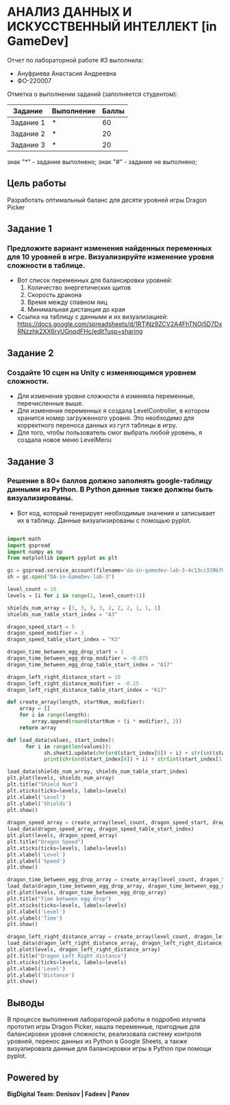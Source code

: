 # АНАЛИЗ ДАННЫХ И ИСКУССТВЕННЫЙ ИНТЕЛЛЕКТ [in GameDev]
Отчет по лабораторной работе #3 выполнила:
- Ануфриева Анастасия Андреевна
- ФО-220007

Отметка о выполнении заданий (заполняется студентом):

| Задание | Выполнение | Баллы |
| ------ | ------ | ------ |
| Задание 1 | * | 60 |
| Задание 2 | * | 20 |
| Задание 3 | * | 20 |

знак "*" - задание выполнено; знак "#" - задание не выполнено;

## Цель работы
Разработать оптимальный баланс для десяти уровней игры Dragon Picker

## Задание 1
### Предложите вариант изменения найденных переменных для 10 уровней в игре. Визуализируйте изменение уровня сложности в таблице.
- Вот список переменных для балансировки уровней:
  1. Количество энергетических щитов
  2. Скорость дракона
  3. Время между спавном яиц
  4. Минимальная дистанция до края
- Ссылка на таблицу с данными и их визуализацией: https://docs.google.com/spreadsheets/d/1RTjNz9ZCV2A4FhTNOj5D7DxRNzzhk2XX6rvUGnqdFHc/edit?usp=sharing

## Задание 2
### Создайте 10 сцен на Unity с изменяющимся уровнем сложности.
- Для изменения уровня сложности я изменяла переменные, перечисленные выше.
- Для изменения переменных я создала LevelController, в котором хранится номер загруженного уровня. Это необходимо для корректного переноса данных из гугл таблицы в игру.
- Для того, чтобы пользователь смог выбрать любой уровень, я создала новое меню LevelMenu

## Задание 3
### Решение в 80+ баллов должно заполнять google-таблицу данными из Python. В Python данные также должны быть визуализированы.

- Вот код, который генерирует необходимые значения и записывает их в таблицу. Данные визуализированы с помощью pyplot.

```py

import math
import gspread
import numpy as np
from matplotlib import pyplot as plt 

gc = gspread.service_account(filename='da-in-gamedev-lab-3-4c13cc339b76.json')
sh = gc.open("DA-in-GameDev-lab-3")

level_count = 10
levels = [i for i in range(1, level_count+1)]

shields_num_array = [3, 3, 3, 3, 2, 2, 2, 1, 1, 1]
shields_num_table_start_index = "A3"

dragon_speed_start = 5
dragon_speed_modifier = 3
dragon_speed_table_start_index = "K3"

dragon_time_between_egg_drop_start = 1
dragon_time_between_egg_drop_modifier = -0.075
dragon_time_between_egg_drop_table_start_index = "A17"

dragon_left_right_distance_start = 10
dragon_left_right_distance_modifier = -0.25
dragon_left_right_distance_table_start_index = "K17"

def create_array(length, startNum, modifier):
    array = []
    for i in range(length):
        array.append(round(startNum + (i * modifier), 2))
    return array

def load_data(values, start_index):
      for i in range(len(values)):
            sh.sheet1.update(chr(ord(start_index[0]) + i) + str(int(start_index[1:])), values[i])
            print(chr(ord(start_index[0]) + i) + str(int(start_index[1:])), values[i])

load_data(shields_num_array, shields_num_table_start_index)
plt.plot(levels, shields_num_array)  
plt.title("Shield Num")
plt.xticks(ticks=levels, labels=levels) 
plt.xlabel('Level')
plt.ylabel('Shields')
plt.show()     
    
dragon_speed_array = create_array(level_count, dragon_speed_start, dragon_speed_modifier)
load_data(dragon_speed_array, dragon_speed_table_start_index)
plt.plot(levels, dragon_speed_array)  
plt.title("Dragon Speed")
plt.xticks(ticks=levels, labels=levels) 
plt.xlabel('Level')
plt.ylabel('Speed')
plt.show()

dragon_time_between_egg_drop_array = create_array(level_count, dragon_time_between_egg_drop_start, dragon_time_between_egg_drop_modifier)
load_data(dragon_time_between_egg_drop_array, dragon_time_between_egg_drop_table_start_index)
plt.plot(levels, dragon_time_between_egg_drop_array)  
plt.title("Time between egg drop")
plt.xticks(ticks=levels, labels=levels) 
plt.xlabel('Level')
plt.ylabel('Time')
plt.show()

dragon_left_right_distance_array = create_array(level_count, dragon_left_right_distance_start, dragon_left_right_distance_modifier)
load_data(dragon_left_right_distance_array, dragon_left_right_distance_table_start_index)
plt.plot(levels, dragon_left_right_distance_array)  
plt.title("Dragon Left Right distance")
plt.xticks(ticks=levels, labels=levels) 
plt.xlabel('Level')
plt.ylabel('Distance')
plt.show()

```

## Выводы

В процессе выполнения лабораторной работы я подробно изучила прототип игры Dragon Picker, нашла переменные, пригодные для балансировки уровня сложности, реализовала систему контроля уровней, перенос данных из Python в Google Sheets, а также визуалировала данные для балансировки игры в Python при помощи pyplot.

## Powered by

**BigDigital Team: Denisov | Fadeev | Panov**
